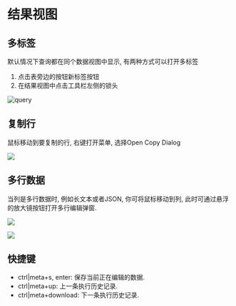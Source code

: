 # 结果视图

## 多标签

默认情况下查询都在同个数据视图中显示, 有两种方式可以打开多标签

1. 点击表旁边的按钮新标签按钮
2. 在结果视图中点击工具栏左侧的锁头

![query](https://doc.database-client.com/image/result/1649314690515.png)

## 复制行

鼠标移动到要复制的行, 右键打开菜单, 选择Open Copy Dialog

![](https://doc.database-client.com/image/util/1648705778502.png)

## 多行数据

当列是多行数据时, 例如长文本或者JSON, 你可将鼠标移动到列, 此时可通过悬浮的放大镜按钮打开多行编辑弹窗.

![](https://doc.database-client.com/image/result/1649314347381.png)

![](https://doc.database-client.com/image/result/1649314368326.png)

## 快捷键

- ctrl|meta+s, enter: 保存当前正在编辑的数据.
- ctrl|meta+up: 上一条执行历史记录.
- ctrl|meta+download: 下一条执行历史记录.
